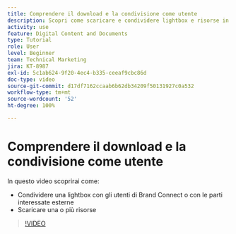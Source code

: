 ```yaml
---
title: Comprendere il download e la condivisione come utente
description: Scopri come scaricare e condividere lightbox e risorse in Brand Connect di [!UICONTROL Workfront DAM].
activity: use
feature: Digital Content and Documents
type: Tutorial
role: User
level: Beginner
team: Technical Marketing
jira: KT-8987
exl-id: 5c1ab624-9f20-4ec4-b335-ceeaf9cbc86d
doc-type: video
source-git-commit: d17df7162ccaab6b62db34209f50131927c0a532
workflow-type: tm+mt
source-wordcount: '52'
ht-degree: 100%

---
```


# Comprendere il download e la condivisione come utente

In questo video scoprirai come:

* Condividere una lightbox con gli utenti di Brand Connect o con le parti interessate esterne
* Scaricare una o più risorse

>[!VIDEO](https://video.tv.adobe.com/v/335249/?quality=12&learn=on&enablevpops)
